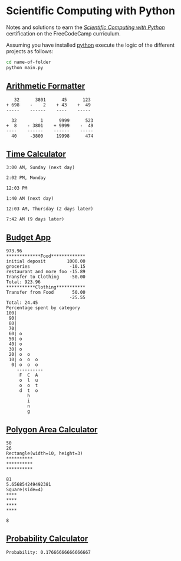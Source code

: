 # Scientific Computing with Python

Notes and solutions to earn the [_Scientific Computing with Python_](https://www.freecodecamp.org/learn/scientific-computing-with-python/) certification on the FreeCodeCamp curriculum.

Assuming you have installed [python](https://www.python.org/) execute the logic of the different projects as follows:

```bash
cd name-of-folder
python main.py
```

## [Arithmetic Formatter](https://www.freecodecamp.org/learn/scientific-computing-with-python/scientific-computing-with-python-projects/arithmetic-formatter)

```text
   32      3801      45      123
+ 698    -    2    + 43    +  49
-----    ------    ----    -----

  32         1      9999      523
+  8    - 3801    + 9999    -  49
----    ------    ------    -----
  40     -3800     19998      474
```

## [Time Calculator](https://www.freecodecamp.org/learn/scientific-computing-with-python/scientific-computing-with-python-projects/time-calculator)

```text
3:00 AM, Sunday (next day)

2:02 PM, Monday

12:03 PM

1:40 AM (next day)

12:03 AM, Thursday (2 days later)

7:42 AM (9 days later)
```

## [Budget App](https://www.freecodecamp.org/learn/scientific-computing-with-python/scientific-computing-with-python-projects/budget-app)

```text
973.96
*************Food*************
initial deposit        1000.00
groceries               -10.15
restaurant and more foo -15.89
Transfer to Clothing    -50.00
Total: 923.96
***********Clothing***********
Transfer from Food       50.00
                        -25.55
Total: 24.45
Percentage spent by category
100|
 90|
 80|
 70|
 60| o
 50| o
 40| o
 30| o
 20| o  o
 10| o  o  o
  0| o  o  o
    ----------
     F  C  A
     o  l  u
     o  o  t
     d  t  o
        h
        i
        n
        g
```

## [Polygon Area Calculator](https://www.freecodecamp.org/learn/scientific-computing-with-python/scientific-computing-with-python-projects/polygon-area-calculator)

```text
50
26
Rectangle(width=10, height=3)
**********
**********
**********

81
5.656854249492381
Square(side=4)
****
****
****
****

8
```

## [Probability Calculator](https://www.freecodecamp.org/learn/scientific-computing-with-python/scientific-computing-with-python-projects/probability-calculator)

```text
Probability: 0.17666666666666667
```
